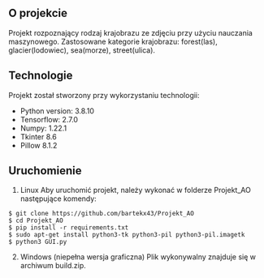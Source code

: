 ## O projekcie
Projekt rozpoznający rodzaj krajobrazu ze zdjęciu przy użyciu nauczania maszynowego. Zastosowane kategorie krajobrazu: forest(las), glacier(lodowiec), sea(morze), street(ulica).
	
## Technologie
Projekt został stworzony przy wykorzystaniu technologii:
* Python version: 3.8.10
* Tensorflow: 2.7.0
* Numpy: 1.22.1
* Tkinter 8.6
* Pillow 8.1.2

	
## Uruchomienie
1. Linux
Aby uruchomić projekt, należy wykonać w folderze Projekt_AO następujące komendy:

```
$ git clone https://github.com/bartekx43/Projekt_AO
$ cd Projekt_AO
$ pip install -r requirements.txt
$ sudo apt-get install python3-tk python3-pil python3-pil.imagetk
$ python3 GUI.py
```
2. Windows (niepełna wersja graficzna)
Plik wykonywalny znajduje się w archiwum build.zip.

